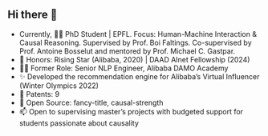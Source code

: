 ## Hi there 👋

<!--
**cui-shaobo/cui-shaobo** is a ✨ _special_ ✨ repository because its `README.md` (this file) appears on your GitHub profile.

Here are some ideas to get you started:

- 🔭 I’m currently working on ...
- 🌱 I’m currently learning ...
- 👯 I’m looking to collaborate on ...
- 🤔 I’m looking for help with ...
- 💬 Ask me about ...
- 📫 How to reach me: ...
- 😄 Pronouns: ...
- ⚡ Fun fact: ...
-->

- Currently, 👨‍🎓 PhD Student | EPFL. Focus: Human-Machine Interaction & Causal Reasoning. Supervised by Prof. Boi Faltings. Co-supervised by Prof. Antoine Bosselut and mentored by Prof. Michael C. Gastpar.
- 🏅 Honors: Rising Star (Alibaba, 2020) | DAAD AInet Fellowship (2024)
- 👨‍💻 Former Role: Senior NLP Engineer, Alibaba DAMO Academy
- ✨ Developed the recommendation engine for Alibaba’s Virtual Influencer (Winter Olympics 2022)
- 📜 Patents: 9
- 🔧 Open Source: fancy-title, causal-strength
- 📫 Open to supervising master’s projects with budgeted support for students passionate about causality
